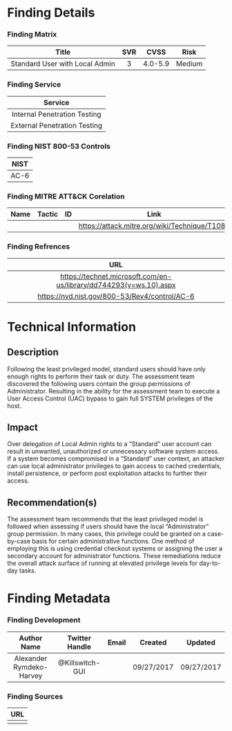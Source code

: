 # Finding Details 

### Finding Matrix
| Title  | SVR  |  CVSS  | Risk |
|:-:|:-:|:-:|:-:|
| Standard User with Local Admin  | 3  | 4.0-5.9  | Medium  |

### Finding Service
| Service  |
|:-:|
| Internal Penetration Testing  |
| External Penetration Testing  |

### Finding NIST 800-53 Controls
| NIST  |
|:-:|
| AC-6 |


### Finding MITRE ATT&CK Corelation
| Name | Tactic | ID | Link |
|:-:|:-:|:-:|:-:|
|  |  | | https://attack.mitre.org/wiki/Technique/T1088 |

### Finding Refrences
| URL |
|:-:|
| https://technet.microsoft.com/en-us/library/dd744293(v=ws.10).aspx |
| https://nvd.nist.gov/800-53/Rev4/control/AC-6 | 
 
 
# Technical Information

## Description 
Following the least privileged model, standard users should have only enough rights to perform their task or duty. The assessment team discovered the following users contain the group permissions of Administrator. Resulting in the ability for the assessment team to execute a User Access Control (UAC) bypass to gain full SYSTEM privileges of the host.  

## Impact
Over delegation of Local Admin rights to a “Standard” user account can result in unwanted, unauthorized or unnecessary software system access. If a system becomes compromised in a “Standard” user context, an attacker can use local administrator privileges to gain access to cached credentials, install persistence, or perform post exploitation attacks to further their access.  

## Recommendation(s)
The assessment team recommends that the least privileged model is followed when assessing if users should have the local “Administrator” group permission. In many cases, this privilege could be granted on a case-by-case basis for certain administrative functions. One method of employing this is using credential checkout systems or assigning the user a secondary account for administrator functions. These remediations reduce the overall attack surface of running at elevated privilege levels for day-to-day tasks.

# Finding Metadata
### Finding Development
| Author Name | Twitter Handle | Email | Created | Updated |
|:-:|:-:|:-:|:-:|:-:|
| Alexander Rymdeko-Harvey | @Killswitch-GUI |  | 09/27/2017 | 09/27/2017 |

### Finding Sources
| URL | 
|:-:|
|  |
